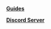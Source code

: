 **[Guides](https://magolol.github.io/guides)**

**[Discord Server](https://discord.gg/CvJZFxcPkg)**
